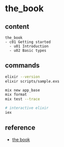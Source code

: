 # the_book

## content

```
the_book
- c01 Getting started
  - u01 Introduction
  - u02 Basic types
```

## commands

```bash
elixir --version
elixir scripts/sample.exs

mix new app_base
mix format
mix test --trace

# interactive elixir
iex
```



## reference

- [the book](https://hexdocs.pm/elixir/introduction.html)